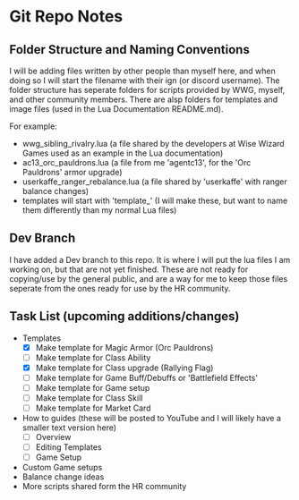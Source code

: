 # Git Repo Notes

## Folder Structure and Naming Conventions

I will be adding files written by other people than myself here, and when doing so I will start the filename with their ign (or discord username). The folder structure has seperate folders for scripts provided by WWG, myself, and other community members. There are alsp folders for templates and image files (used in the Lua Documentation README.md).

For example:
- wwg_sibling_rivalry.lua (a file shared by the developers at Wise Wizard Games used as an example in the Lua documentation)
- ac13_orc_pauldrons.lua (a file from me 'agentc13', for the 'Orc Pauldrons' armor upgrade)
- userkaffe_ranger_rebalance.lua (a file shared by 'userkaffe' with ranger balance changes)
- templates will start with 'template\_' (I will make these, but want to name them differently than my normal Lua files)

## Dev Branch

I have added a Dev branch to this repo. It is where I will put the lua files I am working on, but that are not yet finished. These are not ready for copying/use by the general public, and are a way for me to keep those files seperate from the ones ready for use by the HR community.

## Task List (upcoming additions/changes)

- Templates
  - [x] Make template for Magic Armor (Orc Pauldrons)
  - [ ] Make template for Class Ability
  - [x] Make template for Class upgrade (Rallying Flag)
  - [ ] Make template for Game Buff/Debuffs or 'Battlefield Effects'
  - [ ] Make template for Game setup
  - [ ] Make template for Class Skill
  - [ ] Make template for Market Card
- How to guides (these will be posted to YouTube and I will likely have a smaller text version here)
  - [ ] Overview
  - [ ] Editing Templates
  - [ ] Game Setup
- Custom Game setups
- Balance change ideas
- More scripts shared form the HR community

